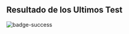 ## Resultado de los Ultimos Test
<!---Start place for the badge -->
![badge-success](https://img.shields.io/badge/tested%20with-Cypress-04C38E.svg)
<!---End place for the badge -->
